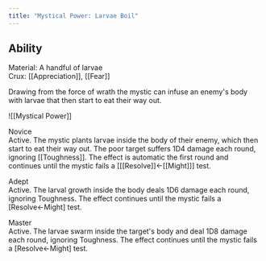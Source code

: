 ```yaml
---
title: "Mystical Power: Larvae Boil"
---
```

## Ability
Material: A handful of larvae<br>Crux: [[Appreciation]], [[Fear]]

Drawing from the force of wrath the mystic can infuse an enemy's body with larvae that then start to eat their way out.

![[Mystical Power]]

Novice<br>Active. The mystic plants larvae inside the body of their enemy, which then start to eat their way out. The poor target suffers 1D4 damage each round, ignoring [[Toughness]]. The effect is automatic the first round and continues until the mystic fails a \[[[Resolve]]←[[Might]]\] test.

Adept<br>Active. The larval growth inside the body deals 1D6 damage each round, ignoring Toughness. The effect continues until the mystic fails a \[Resolve←Might\] test.

Master<br>Active. The larvae swarm inside the target's body and deal 1D8 damage each round, ignoring Toughness. The effect continues until the mystic fails a \[Resolve←Might\] test.